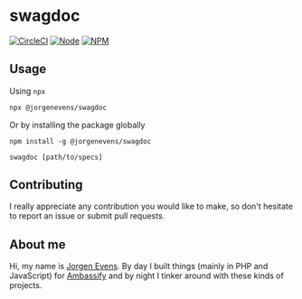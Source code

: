 # swagdoc

[![CircleCI](https://circleci.com/gh/jorgenevens/swagdoc/tree/master.svg?style=shield)](https://circleci.com/gh/jorgenevens/swagdoc/tree/master)
[![Node](https://img.shields.io/node/v/@jorgenevens/swagdoc.svg)](https://npmjs.org/@jorgenevens/swagdoc)
[![NPM](https://img.shields.io/npm/v/@jorgenevens/swagdoc.svg)](https://npmjs.org/@jorgenevens/swagdoc)

## Usage

Using `npx`

```sh
npx @jorgenevens/swagdoc
```

Or by installing the package globally

```
npm install -g @jorgenevens/swagdoc

swagdoc [path/to/specs]
```

## Contributing

I really appreciate any contribution you would like to make, so don't hesitate to report an issue or submit pull requests.

## About me

Hi, my name is [Jorgen Evens](https://jorgen.evens.eu). By day I built things (mainly in PHP and JavaScript) for [Ambassify](https://ambassify.com) and by night I tinker around with these kinds of projects.
